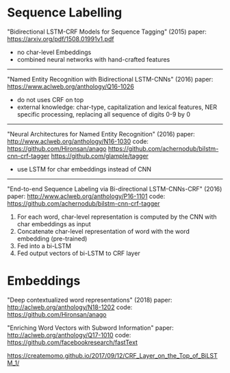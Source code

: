 Sequence Labelling
==================

"Bidirectional LSTM-CRF Models for Sequence Tagging" (2015)
paper: https://arxiv.org/pdf/1508.01991v1.pdf

- no char-level Embeddings
- combined neural networks with hand-crafted features

- - - - - - - - - - - - - - - - - - - - - - - - - - - -

"Named Entity Recognition with Bidirectional LSTM-CNNs" (2016)
paper: https://www.aclweb.org/anthology/Q16-1026

- do not uses CRF on top
- external knowledge: char-type, capitalization and lexical features, NER
  specific processing, replacing all sequence of digits 0-9 by 0

- - - - - - - - - - - - - - - - - - - - - - - - - - - -


"Neural Architectures for Named Entity Recognition" (2016)
paper: http://www.aclweb.org/anthology/N16-1030
code:  https://github.com/Hironsan/anago
       https://github.com/achernodub/bilstm-cnn-crf-tagger
       https://github.com/glample/tagger

- use LSTM for char embeddings instead of CNN

- - - - - - - - - - - - - - - - - - - - - - - - - - - -


"End-to-end Sequence Labeling via Bi-directional LSTM-CNNs-CRF" (2016)
paper: http://www.aclweb.org/anthology/P16-1101
code:  https://github.com/achernodub/bilstm-cnn-crf-tagger

1) For each word, char-level representation is computed by the CNN with char embeddings as input
2) Concatenate char-level representation of word with the word embedding (pre-trained)
3) Fed into a bi-LSTM
4) Fed output vectors of bi-LSTM to CRF layer


Embeddings
==========

"Deep contextualized word representations" (2018)
paper: http://aclweb.org/anthology/N18-1202
code:  https://github.com/Hironsan/anago


"Enriching Word Vectors with Subword Information"
paper: http://aclweb.org/anthology/Q17-1010
code:  https://github.com/facebookresearch/fastText



https://createmomo.github.io/2017/09/12/CRF_Layer_on_the_Top_of_BiLSTM_1/